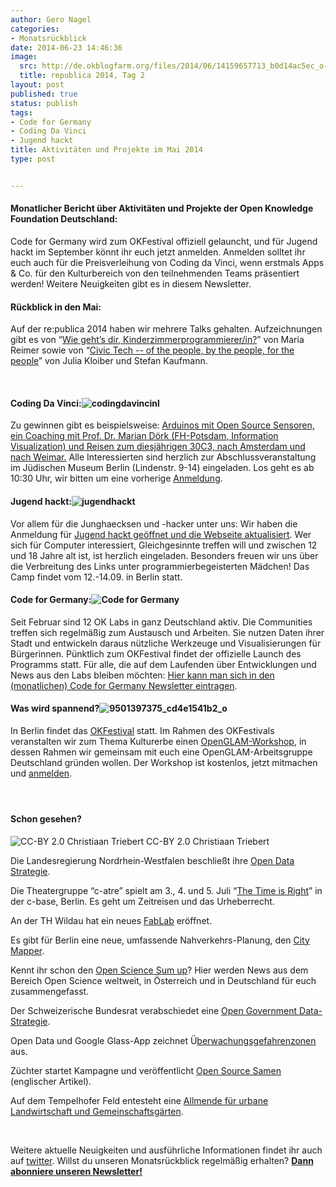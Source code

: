 ```yaml
---
author: Gero Nagel
categories:
- Monatsrückblick
date: 2014-06-23 14:46:36
image:
  src: http://de.okblogfarm.org/files/2014/06/14159657713_b0d14ac5ec_o-150x99.jpg
  title: republica 2014, Tag 2
layout: post
published: true
status: publish
tags:
- Code for Germany
- Coding Da Vinci
- Jugend hackt
title: Aktivitäten und Projekte im Mai 2014
type: post


---
```


#### Monatlicher Bericht über Aktivitäten und Projekte der Open Knowledge Foundation Deutschland:

Code for Germany wird zum OKFestival offiziell gelauncht, und für Jugend hackt im September könnt ihr euch jetzt anmelden. Anmelden solltet ihr euch auch für die Preisverleihung von Coding da Vinci, wenn erstmals Apps & Co. für den Kulturbereich von den teilnehmenden Teams präsentiert werden! Weitere Neuigkeiten gibt es in diesem Newsletter.

#### Rückblick in den Mai:

Auf der re:publica 2014 haben wir mehrere Talks gehalten. Aufzeichnungen gibt es von “[Wie geht’s dir, Kinderzimmerprogrammierer/in?](https://www.youtube.com/watch?v=4TQon4hnGS8&index=76&list=PLAR_6-tD7IZV--8ydJQRCZNEWOp9vf6PY)” von Maria Reimer sowie von “[Civic Tech -- of the people, by the people, for the people](https://www.youtube.com/watch?v=kwmuQwNNJhQ)” von Julia Kloiber und Stefan Kaufmann.

 

#### Coding Da Vinci:![codingdavincinl](http://de.okblogfarm.org/files/2014/04/codungdavincinl.png)

Zu gewinnen gibt es beispielsweise: [Arduinos mit Open Source Sensoren, ein Coaching mit Prof. Dr. Marian Dörk (FH-Potsdam, Information Visualization) und Reisen zum diesjährigen 30C3, nach Amsterdam und nach Weimar.](http://codingdavinci.de/#preise) Alle Interessierten sind herzlich zur Abschlussveranstaltung im Jüdischen Museum Berlin (Lindenstr. 9-14) eingeladen. Los geht es ab 10:30 Uhr, wir bitten um eine vorherige [Anmeldung](http://codingdavinci.de/anmeldung/).

#### 

#### Jugend hackt:![jugendhackt](http://de.okblogfarm.org/files/2014/06/jugendhackt_fb-150x150.jpg)

Vor allem für die Junghaecksen und -hacker unter uns: Wir haben die Anmeldung für [Jugend hackt geöffnet und die Webseite aktualisiert](http://jugendhackt.de/). Wer sich für Computer interessiert, Gleichgesinnte treffen will und zwischen 12 und 18 Jahre alt ist, ist herzlich eingeladen. Besonders freuen wir uns über die Verbreitung des Links unter programmierbegeisterten Mädchen! Das Camp findet vom 12.-14.09. in Berlin statt.

#### 

#### Code for Germany:![Code for Germany](http://de.okblogfarm.org/files/2014/02/CFG_500x500-150x150.jpg)

Seit Februar sind 12 OK Labs in ganz Deutschland aktiv. Die Communities treffen sich regelmäßig zum Austausch und Arbeiten. Sie nutzen Daten ihrer Stadt und entwickeln daraus nützliche Werkzeuge und Visualisierungen für Bürgerinnen. Pünktlich zum OKFestival findet der offizielle Launch des Programms statt. Für alle, die auf dem Laufenden über Entwicklungen und News aus den Labs bleiben möchten: [Hier kann man sich in den (monatlichen) Code for Germany Newsletter eintragen](http://okfn.us5.list-manage.com/subscribe?u=929f1e07936386d34833e20d1&id=bb63fcab72).

#### 

#### Was wird spannend?![9501397375_cd4e1541b2_o](http://de.okblogfarm.org/files/2014/06/9501397375_cd4e1541b2_o1-147x150.jpg)

In Berlin findet das [OKFestival](http://okfn.de/2014/06/ok-festival-2014-das-internationale-festival-fuer-offenes-wissen-kommt-nach-berlin/) statt. Im Rahmen des OKFestivals veranstalten wir zum Thema Kulturerbe einen [OpenGLAM-Workshop](http://okfn.de/openglam/#openglam-workshop), in dessen Rahmen wir gemeinsam mit euch eine OpenGLAM-Arbeitsgruppe Deutschland gründen wollen. Der Workshop ist kostenlos, jetzt mitmachen und [anmelden](http://okfn.de/openglam/#openglam-workshop).

#### 

 

#### Schon gesehen?  
![CC-BY 2.0 Christiaan Triebert](http://de.okblogfarm.org/files/2014/06/2495398058_5bc1382e80_o-150x114.jpg) CC-BY 2.0 Christiaan Triebert

Die Landesregierung Nordrhein-Westfalen beschließt ihre [Open Data Strategie](http://www.nrw.de/opennrw/opennrw-1/open-nrw-strategie.html).

Die Theatergruppe “c-atre” spielt am 3., 4. und 5. Juli “[The Time is Right](http://www.c-base.org/projects/c-atre/?page_id=9)” in der c-base, Berlin. Es geht um Zeitreisen und das Urheberrecht.

An der TH Wildau hat ein neues [FabLab](http://www.th-wildau.de/index.php?id=6495) eröffnet.

Es gibt für Berlin eine neue, umfassende Nahverkehrs-Planung, den [City Mapper](https://citymapper.com/berlin).

Kennt ihr schon den [Open Science Sum up](http://okfn.de/2014/03/open-science-sum-up-februar/)? Hier werden News aus dem Bereich Open Science weltweit, in Österreich und in Deutschland für euch zusammengefasst.

Der Schweizerische Bundesrat verabschiedet eine [Open Government Data-Strategie](https://www.news.admin.ch/message/index.html?lang=de&msg-id=52688).

Open Data und Google Glass-App zeichnet Ü[berwachungsgefahrenzonen](http://www.crackajack.de/2014/04/16/google-glass-augmented-privacy-app/) aus.

Züchter startet Kampagne und veröffentlicht [Open Source Samen](http://www.npr.org/blogs/thesalt/2014/04/17/303772556/plant-breeders-release-first-open-source-seeds) (englischer Artikel).

Auf dem Tempelhofer Feld entesteht eine [Allmende für urbane Landwirtschaft und Gemeinschaftsgärten](http://www.tempelhoferfreiheit.de/ueber-die-tempelhofer-freiheit/parklandschaft/pionierprojekte/allmende-kontor/).

 

Weitere aktuelle Neuigkeiten und ausführliche Informationen findet ihr auch auf [twitter](%22https://twitter.com/okfde). Willst du unseren Monatsrückblick regelmäßig erhalten? **[Dann abonniere unseren Newsletter!](http://okfn.us5.list-manage.com/subscribe?u=929f1e07936386d34833e20d1&id=4ed2decd59)**